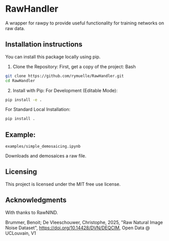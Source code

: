 # RawHandler
A wrapper for rawpy to provide useful functionality for training networks on raw data. 



## Installation instructions

You can install this package locally using pip.

1. Clone the Repository:
First, get a copy of the project:
Bash

``` bash
git clone https://github.com/rymuelle/RawHandler.git
cd RawHandler
```

2. Install with Pip:
For Development (Editable Mode):
``` bash
pip install -e .
```

For Standard Local Installation:
``` bash
pip install .
```
## Example:

```examples/simple_demosaicing.ipynb``` 

Downloads and demosaices a raw file.

## Licensing

This project is licensed under the MIT free use license. 


## Acknowledgments

With thanks to RawNIND. 


Brummer, Benoit; De Vleeschouwer, Christophe, 2025, "Raw Natural Image Noise Dataset", https://doi.org/10.14428/DVN/DEQCIM, Open Data @ UCLouvain, V1 